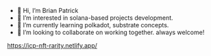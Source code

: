 - 👋 Hi, I’m Brian Patrick
- 👀 I’m interested in solana-based projects development.
- 🌱 I’m currently learning polkadot, substrate concepts.
- 💞️ I’m looking to collaborate on working together. always welcome!

<!---
copilot5527/copilot5527 is a ✨ special ✨ repository because its `README.md` (this file) appears on your GitHub profile.
You can click the Preview link to take a look at your changes.
--->
https://icp-nft-rarity.netlify.app/
